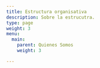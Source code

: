 ```yaml
---
title: Estructura organisativa
description: Sobre la estrucutra.
type: page
weight: 3
menu:
  main:
    parent: Quienes Somos
    weight: 3

---
```

